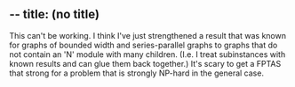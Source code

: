 --
title: (no title)
--
<p>This can't be working. I think I've just strengthened a result that was known for graphs of bounded width and series-parallel graphs to graphs that do not contain an 'N' module with many children. (I.e. I treat subinstances with known results and can glue them back together.) It's scary to get a FPTAS that strong for a problem that is strongly NP-hard in the general case.</p>
